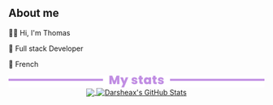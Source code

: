 <h2>About me</h2>

🙆‍♂️ Hi, I'm Thomas  

💼 Full stack Developer

📍 French  

<div align="center">
  
<img src="https://github.com/Darsheax/Darsheax/blob/main/Group 253.png" align="center">

<a href="https://github.com/Darsheax/Darsheax">
  <img align="center" src="https://github-readme-stats.vercel.app/api/top-langs/?username=Darsheax&theme=material-palenight&langs_count=3" />
</a>
<a href="https://github.com/Darsheax/Darsheax">
  <img align="center" src="https://github-readme-stats.vercel.app/api?username=Darsheax&show_icons=true&theme=material-palenight&line_height=27" alt="Darsheax's GitHub Stats" />
</a>
  
</div>
  

<!---
Darsheax/Darsheax is a ✨ special ✨ repository because its `README.md` (this file) appears on your GitHub profile.
You can click the Preview link to take a look at your changes.
--->
